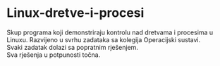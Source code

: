 # Linux-dretve-i-procesi
Skup programa koji demonstriraju kontrolu nad dretvama i procesima u Linuxu.
Razvijeno u svrhu zadataka sa kolegija Operacijski sustavi.<br> 
Svaki zadatak dolazi sa popratnim rješenjem.  <br>
Sva rješenja u potpunosti točna.
